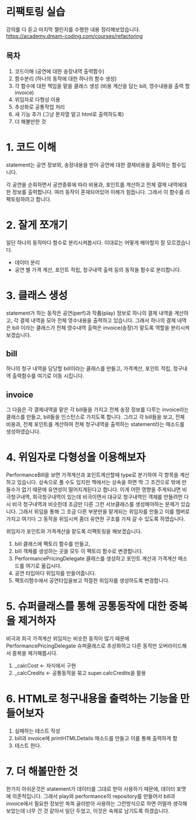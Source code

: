 # 리팩토링 실습
강의를 다 듣고 마지막 챌린지를 수행한 내용 정리해보았습니다.
https://academy.dream-coding.com/courses/refactoring

## 목차
1. 코드이해 (공연에 대한 송장내역 출력함수)
2. 함수분리 (하나의 동작에 대한 하나의 함수 생성)
3. 각 함수에 대한 책임을 맡을 클래스 생성 (비용 계산을 담는 bill, 영수내용을 출력 할 invoice)
4. 위임자로 다형성 이용
5. 추상화로 공통작업 처리
6. 새 기능 추가 (그냥 문자열 말고 html로 출력하도록)
7. 더 해볼만한 것

# 1. 코드 이해
statement는 공연 정보와, 송장내용을 받아 공연에 대한 결제비용을 출력하는 함수입니다.


각 공연을 순회하면서 공연종류에 따라 비용과, 포인트를 계산하고
전체 결제 내역에대한 정보를 출력합니다. 여러 동작이 혼재되어있어 이해가 힘듭니다. 그래서 이 함수를 리팩토링하려고 합니다.

# 2. 잘게 쪼개기
일단 하나의 동작마다 함수로 분리시켜봅시다. 이대로는 어떻게 해야할지 잘 모르겠습니다.

* 데이터 분리
* 공연 별 가격 계산, 포인트 적립, 청구내역 출력 등의 동작을 함수로 분리합니다.

# 3. 클래스 생성
statement가 하는 동작은 공연(perf)과 작품(play) 정보로 하나의 결제 내역을 계산하고,
각 결제 내역을 모아 전체 영수내용을 출력하고 있습니다. 그래서 하나의 결제 내역은 bill 이라는 클래스가
전체 영수내역 출력은 invoice(송장)가 맡도록 역할을 분리시켜보겠습니다.

## bill
하나의 청구 내역을 담당할 bill이라는 클래스를 만들고, 가격계산, 포인트 적립,
청구내역 출력함수를 여기로 이동 시킵니다.

## invoice
그 다음은 각 결제내역을 맡은 각 bill들을 가지고 전체 송장 정보를 다루는 invoice라는 클래스를 만들고, 
bill들을 인스턴스로 가지도록 합니다. 그리고 각 bill들을 보고, 전체 비용과, 전체 포인트를 계산하여
전체 청구내역을 출력하는 statement라는 매소드를 생성하였습니다.

# 4. 위임자로 다형성을 이용해보자
PerformanceBill을 보면 가격계산과 포인트계산할때 type로 분기하여 각 항목을 계산하고 있습니다.
상속으로 풀 수도 있지만 책에서는 상속을 하면 딱 그 조건으로 밖에 만들수가 없기 때문에 유연성이 떨어지게된다고 합니다.
이게 어떤 영향을 주게되냐면 비극청구내역, 희극청구내역이 있는데 비극이면서 대규모 청구내역인 객체를 만들려먼
다시 비극 청구내역과 비슷한데 조금만 다른 그런 서브클래스를 생성해야하는 문제가 있습니다. 그래서 위임을 통해
그 조금 다른 부분만을 맡게되는 위임자를 만들고 이를 맴버로 가지고 여기다 그 동작을 위임시켜 좀더 유연한 구조를
가져 갈 수 있도록 하였습니다.


위임자가 포인트와 가격계산을 맡도록 리팩토링을 해보겠습니다.
1. bill 클래스에 팩토리 함수를 만들고,
2. bill 객체를 생성하는 곳을 모두 이 팩토리 함수로 변경합니다.
3. PerformancePricingDelegate 클래스를 생성하고 포인트 계산과 가격계산 메소드를 여기로 옮깁시다.
4. 공연 타입마다 위임자를 만들어줍니다.
5. 팩토리함수에서 공연타입을보고 적절한 위임자를 생성하도록 변경합니다.

# 5. 슈퍼클래스를 통해 공통동작에 대한 중복을 제거하자
비극과 희극 가격계산 위임자는 비슷한 동작이 많기 때문에 PerformancePricingDelegate 슈퍼클래스로 추상화하고
다른 동작만 오버라이드해서 중복을 제거해봅시다. 

1. _calcCost <- 자식에서 구현
2. _calcCredits <- 공통동작을 묶고 super.calcCredits을 활용

# 6. HTML로 청구내용을 출력하는 기능을 만들어보자

1. 실패하는 테스트 작성
2. bill과 invoice에 printHTMLDetails 매소드를 만들고 이를 통해 출력하게 함
3. 테스트 한다.

# 7. 더 해볼만한 것
한가지 아쉬운것은 statement가 데이터를 그대로 받아 사용하기 때문에, 데이터 포맷에 의존적입니다.
그래서 play와 performance의 repository를 만들어서
bill과 invoice에서 필요한 정보만 쏙쏙 골라받아 사용하는 그런방식으로 하면 어떨까 생각해보았는데 
너무 간 것 같아서 일단 두었고, 이것은 숙제로 남기도록 하겠습니다.
